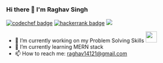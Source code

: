 ### Hi there 👋 I'm Raghav Singh


[![codechef badge](https://img.shields.io/badge/raghu_11-30302f?style=flat&logo=codechef)](https://www.codechef.com/users/raghu_11)
[![hackerrank badge](https://img.shields.io/badge/raghu_14-30302f?style=flat&logo=hackerrank)](https://www.hackerrank.com/raghu_14)
[![](https://img.shields.io/badge/raghu_11?logo=leetcode)](https://leetcode.com/raghu_11/)


- 🔭 I’m currently working on my Problem Solving Skills <img src="https://media.giphy.com/media/WUlplcMpOCEmTGBtBW/giphy.gif" width="30">
- 🌱 I’m currently learning MERN stack
- 📫 How to reach me: raghav14121@gmail.com

